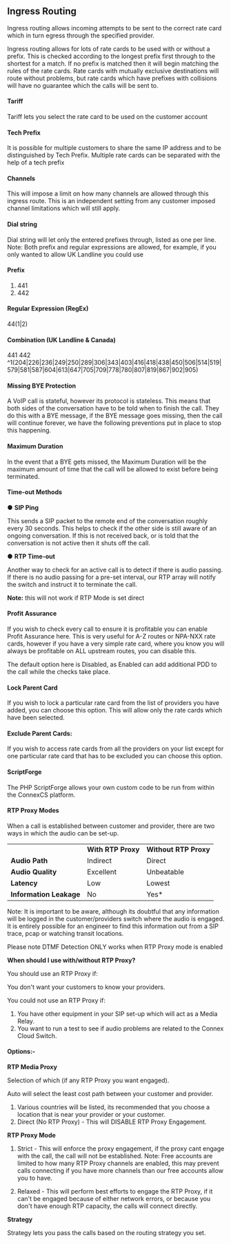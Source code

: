 <h2>Ingress Routing</h2>

Ingress routing allows incoming attempts to be sent to the correct rate card which in turn egress through the specified provider.

Ingress routing allows for lots of rate cards to be used with or without a prefix. This is checked according to the longest prefix first through to the shortest for a match. If no prefix is matched then it will begin matching the rules of the rate cards. Rate cards with mutually exclusive destinations will route without problems, but rate cards which have prefixes with collisions will have no guarantee which the calls will be sent to.

<h4><b>Tariff</b></h4>

Tariff lets you select the rate card to be used on the customer account

<h4><b>Tech Prefix</b></h4>

It is possible for multiple customers to share the same IP address and to be distinguished by Tech Prefix. Multiple rate cards can be separated with the help of a tech prefix

<h4><b>Channels</b></h4>

This will impose a limit on how many channels are allowed through this ingress route. This is an independent setting from any customer imposed channel limitations which will still apply.

<h4><b>Dial string</b></h4>

Dial string will let only the entered prefixes through, listed as one per line. Note: Both prefix and regular expressions are allowed, for example, if you only wanted to allow UK Landline you could use

<h4><b>Prefix</b></h4>

1. 441
2. 442

<h4><b>Regular Expression (RegEx)</b></h4>

44(1|2)

<h4><b>Combination (UK Landline & Canada)</b></h4>

441
442
^1(204|226|236|249|250|289|306|343|403|416|418|438|450|506|514|519|579|581|587|604|613|647|705|709|778|780|807|819|867|902|905)

<h4><b>Missing BYE Protection</b></h4>

A VoIP call is stateful, however its protocol is stateless. This means that both sides of the conversation have to be told when to finish the call. They do this with a BYE message, if the BYE message goes missing, then the call will continue forever, we have the following preventions put in place to stop this happening.

<h4><b>Maximum Duration</b></h4>

In the event that a BYE gets missed, the Maximum Duration will be the maximum amount of time that the call will be allowed to exist before being terminated.

<h4><b>Time-out Methods</b></h4>

&#x25cf; <b>SIP Ping</b>

This sends a SIP packet to the remote end of the conversation roughly every 30 seconds. This helps to check if the other side is still aware of an ongoing conversation. If this is not received back, or is told that the conversation is not active then it shuts off the call.

&#x25cf; <b>RTP Time-out</b>

Another way to check for an active call is to detect if there is audio passing. If there is no audio passing for a pre-set interval, our RTP array will notify the switch and instruct it to terminate the call.

<b>Note:</b> this will not work if RTP Mode is set direct

<h4><b>Profit Assurance</b></h4>

If you wish to check every call to ensure it is profitable you can enable Profit Assurance here. This is very useful for A-Z routes or NPA-NXX rate cards, however if you have a very simple rate card, where you know you will always be profitable on ALL upstream routes, you can disable this.

The default option here is Disabled, as Enabled can add additional PDD to the call while the checks take place.

<h4><b>Lock Parent Card</b></h4>

If you wish to lock a particular rate card from the list of providers you have added, you can choose this option. This will allow only the rate cards which have been selected.

<h4><b>Exclude Parent Cards:</b></h4>

If you wish to access rate cards from all the providers on your list except for one particular rate card that has to be excluded you can choose this option.

<h4><b>ScriptForge</b></h4>

The PHP ScriptForge allows your own custom code to be run from within the ConnexCS platform.

<h4><b>RTP Proxy Modes</b></h4>

When a call is established between customer and provider, there are two ways in which the audio can be set-up.

<table>
<tr><td></td><td><b>With RTP Proxy</b></td><td><b>Without RTP Proxy</b></td></tr>
<tr><td><b>Audio Path</b></td><td>Indirect</td><td>Direct</td></tr>
<tr><td><b>Audio Quality</b></td><td>Excellent</td><td>Unbeatable</td></tr>
<tr><td><b>Latency</b></td><td>Low</td><td>Lowest</td></tr>
<tr><td><b>Information Leakage</b></td><td>No</td><td>Yes*</td></tr>
</table>
 	
Note: It is important to be aware, although its doubtful that any information will be logged in the customer/providers switch where the audio is engaged. It is entirely possible for an engineer to find this information out from a SIP trace, pcap or watching transit locations.

Please note DTMF Detection ONLY works when RTP Proxy mode is enabled

<b>When should I use with/without RTP Proxy?</b>

You should use an RTP Proxy if:

You don't want your customers to know your providers.

You could not use an RTP Proxy if:

1. You have other equipment in your SIP set-up which will act as a Media Relay.
2. You want to run a test to see if audio problems are related to the Connex Cloud Switch.

<h4><b>Options:-</b></h4>

<b>RTP Media Proxy</b>

Selection of which (if any RTP Proxy you want engaged).

Auto will select the least cost path between your customer and provider.

1. Various countries will be listed, its recommended that you choose a location that is near your provider or your customer.
2. Direct (No RTP Proxy) - This will DISABLE RTP Proxy Engagement.

<b>RTP Proxy Mode</b>

1. Strict - This will enforce the proxy engagement, if the proxy cant engage with the call, the call will not be established. Note: Free accounts are limited to how many RTP Proxy channels are enabled, this may prevent calls connecting if you have more channels than our free accounts allow you to have.

2. Relaxed - This will perform best efforts to engage the RTP Proxy, if it can't be engaged because of either network errors, or because you don't have enough RTP capacity, the calls will connect directly.

<b>Strategy</b>

Strategy lets you pass the calls based on the routing strategy you set.
